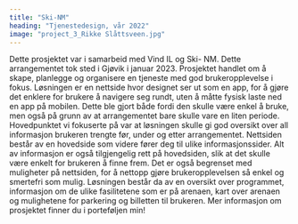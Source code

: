 ```yaml
---
title: "Ski-NM"
heading: "Tjenestedesign, vår 2022"
image: "project_3_Rikke Slåttsveen.jpg"
---
```


Dette prosjektet var i samarbeid med Vind IL og Ski- NM. Dette arrangementet tok sted i Gjøvik i januar 2023. Prosjektet handlet om å skape, planlegge og organisere en tjeneste med god brukeropplevelse i fokus. Løsningen er en nettside hvor designet ser ut som en app, for å gjøre det enklere for brukere å navigere seg rundt, uten å måtte fysisk laste ned en app på mobilen. Dette ble gjort både fordi den skulle være enkel å bruke, men også på grunn av at arrangementet bare skulle vare en liten periode. Hovedpunktet vi fokuserte på var at løsningen skulle gi god oversikt over all informasjon brukeren trengte før, under og etter arrangementet. 
Nettsiden består av en hovedside som videre fører deg til ulike informasjonssider. Alt av informasjon er også tilgjengelig rett på hovedsiden, slik at det skulle være enkelt for brukeren å finne frem. Det er også begrenset med muligheter på nettsiden, for å nettopp gjøre brukeropplevelsen så enkel og smertefri som mulig. Løsningen består da av en oversikt over programmet, informasjon om de ulike fasilitetene som er på arenaen, kart over arenaen og mulighetene for parkering og billetten til brukeren. 
Mer informasjon om prosjektet finner du i porteføljen min!
